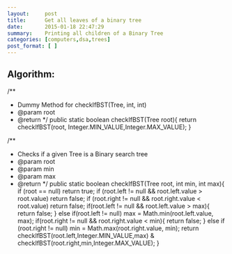 ```yaml
---
layout:     post
title:      Get all leaves of a binary tree
date:       2015-01-18 22:47:29
summary:    Printing all children of a Binary Tree
categories: [computers,dsa,trees]
post_format: [ ]
---
```

## Algorithm:

/**
 * Dummy Method for checkIfBST(Tree, int, int)
 * @param root
 * @return
 */
public static boolean checkIfBST(Tree<Integer> root){
    return checkIfBST(root, Integer.MIN_VALUE,Integer.MAX_VALUE);
}

/**
 * Checks if a given Tree is a Binary search tree
 * @param root
 * @param min
 * @param max
 * @return
 */
public static boolean checkIfBST(Tree<Integer> root, int min, int max){
    if (root == null)
        return true;
    if (root.left != null && root.left.value > root.value)
        return false;
    if (root.right != null && root.right.value < root.value)
        return false;
    if(root.left != null && root.left.value > max){
        return false;
    } else if(root.left != null)
        max = Math.min(root.left.value, max);
    if(root.right != null && root.right.value < min){
        return false;
    } else if (root.right != null)
        min = Math.max(root.right.value, min);
    return checkIfBST(root.left,Integer.MIN_VALUE,max) & checkIfBST(root.right,min,Integer.MAX_VALUE);
}